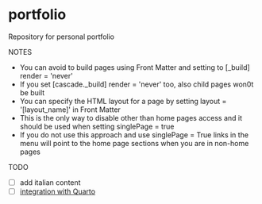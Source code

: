 # portfolio
Repository for personal portfolio

NOTES
- You can avoid to build pages using Front Matter and setting to \[_build] render = 'never'
- If you set \[cascade._build] render = 'never' too, also child pages won0t be built
- You can specify the HTML layout for a page by setting layout = '\[layout_name]' in Front Matter
- This is the only way to disable other than home pages access and it should be used when setting singlePage = true
- If you do not use this approach and use singlePage = True links in the menu will point to the home page sections 
when you are in non-home pages

TODO
- [ ] add italian content
- [ ] [integration with Quarto](https://quarto.org/docs/output-formats/hugo.html)
